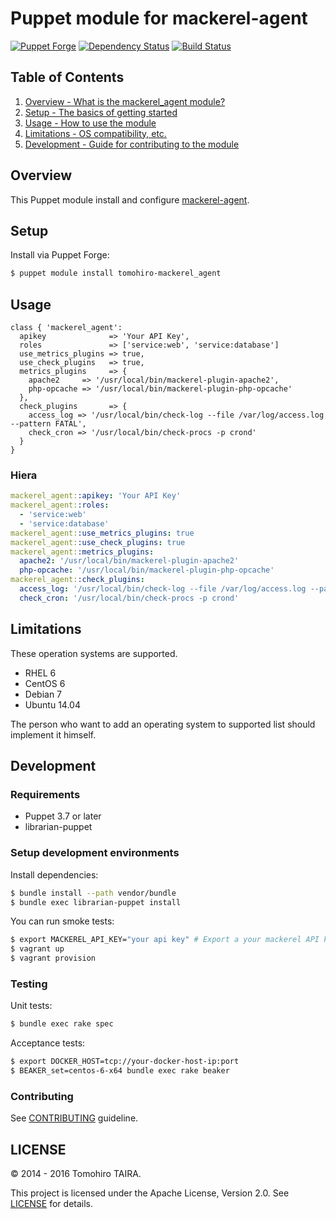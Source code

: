 Puppet module for mackerel-agent
================================================================================

[![Puppet Forge](https://img.shields.io/puppetforge/v/tomohiro/mackerel_agent.svg?style=flat-square)](https://forge.puppetlabs.com/tomohiro/mackerel_agent)
[![Dependency Status](https://img.shields.io/gemnasium/Tomohiro/puppet-mackerel_agent.svg?style=flat-square)](https://gemnasium.com/Tomohiro/puppet-mackerel_agent)
[![Build Status](https://img.shields.io/travis/Tomohiro/puppet-mackerel_agent.svg?style=flat-square)](https://travis-ci.org/Tomohiro/puppet-mackerel_agent)


Table of Contents
--------------------------------------------------------------------------------

1. [Overview - What is the mackerel_agent module?](#overview)
2. [Setup - The basics of getting started](#setup)
3. [Usage - How to use the module](#usage)
4. [Limitations - OS compatibility, etc.](#limitations)
5. [Development - Guide for contributing to the module](#development)


Overview
--------------------------------------------------------------------------------

This Puppet module install and configure [mackerel-agent](https://github.com/mackerelio/mackerel-agent).


Setup
--------------------------------------------------------------------------------

Install via Puppet Forge:

```sh
$ puppet module install tomohiro-mackerel_agent
```


Usage
--------------------------------------------------------------------------------

```puppet
class { 'mackerel_agent':
  apikey              => 'Your API Key',
  roles               => ['service:web', 'service:database']
  use_metrics_plugins => true,
  use_check_plugins   => true,
  metrics_plugins     => {
    apache2     => '/usr/local/bin/mackerel-plugin-apache2',
    php-opcache => '/usr/local/bin/mackerel-plugin-php-opcache'
  },
  check_plugins       => {
    access_log => '/usr/local/bin/check-log --file /var/log/access.log --pattern FATAL',
    check_cron => '/usr/local/bin/check-procs -p crond'
  }
}
```

### Hiera

```yaml
mackerel_agent::apikey: 'Your API Key'
mackerel_agent::roles:
  - 'service:web'
  - 'service:database'
mackerel_agent::use_metrics_plugins: true
mackerel_agent::use_check_plugins: true
mackerel_agent::metrics_plugins:
  apache2: '/usr/local/bin/mackerel-plugin-apache2'
  php-opcache: '/usr/local/bin/mackerel-plugin-php-opcache'
mackerel_agent::check_plugins:
  access_log: '/usr/local/bin/check-log --file /var/log/access.log --pattern FATAL'
  check_cron: '/usr/local/bin/check-procs -p crond'
```


Limitations
--------------------------------------------------------------------------------

These operation systems are supported.

- RHEL 6
- CentOS 6
- Debian 7
- Ubuntu 14.04

The person who want to add an operating system to supported list should implement it himself.


Development
--------------------------------------------------------------------------------

### Requirements

- Puppet 3.7 or later
- librarian-puppet


### Setup development environments

Install dependencies:

```sh
$ bundle install --path vendor/bundle
$ bundle exec librarian-puppet install
```

You can run smoke tests:

```sh
$ export MACKEREL_API_KEY="your api key" # Export a your mackerel API key
$ vagrant up
$ vagrant provision
```


### Testing

Unit tests:

```sh
$ bundle exec rake spec
```

Acceptance tests:

```sh
$ export DOCKER_HOST=tcp://your-docker-host-ip:port
$ BEAKER_set=centos-6-x64 bundle exec rake beaker
```


### Contributing

See [CONTRIBUTING](CONTRIBUTING.md) guideline.


LICENSE
--------------------------------------------------------------------------------

&copy; 2014 - 2016 Tomohiro TAIRA.

This project is licensed under the Apache License, Version 2.0.
See [LICENSE](LICENSE) for details.
